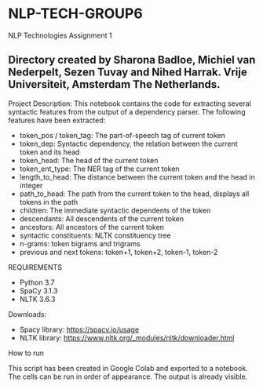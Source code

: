 # NLP-TECH-GROUP6

NLP Technologies 
Assignment 1

Directory created by Sharona Badloe, Michiel van Nederpelt, Sezen Tuvay and Nihed Harrak.
Vrije Universiteit, Amsterdam The Netherlands. 
----------------------------------------------------------------------------------------------------------------

Project Description:
This notebook contains the code for extracting several syntactic features from the output of a dependency parser. 
The following features have been extracted:

- token_pos / token_tag: The part-of-speech tag of current token
- token_dep: Syntactic dependency, the relation between the current token and its head
- token_head: The head of the current token
- token_ent_type: The NER tag of the current token
- length_to_head: The distance between the current token and the head in integer
- path_to_head: The path from the current token to the head, displays all tokens in the path
- children: The immediate syntactic dependents of the token
- descendants: All descendents of the current token
- ancestors: All ancestors of the current token
- syntactic constituents: NLTK constituency tree 
- n-grams: token bigrams and trigrams
- previous and next tokens: token+1, token+2, token-1, token-2

REQUIREMENTS

- Python 3.7
- SpaCy 3.1.3
- NLTK 3.6.3

Downloads:

- Spacy library: https://spacy.io/usage
- NLTK library: https://www.nltk.org/_modules/nltk/downloader.html


How to run

This script has been created in Google Colab and exported to a notebook. 
The cells can be run in order of appearance. The output is already visible.




